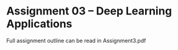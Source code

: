 # Assignment 03 – Deep Learning Applications
Full assignment outline can be read in Assignment3.pdf

